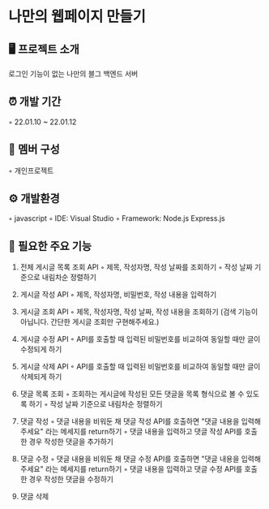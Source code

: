 # 나만의 웹페이지 만들기

## 🖥️ 프로젝트 소개

로그인 기능이 없는 나만의 블그 백엔드 서버

## ⏰ 개발 기간

◦ 22.01.10 ~ 22.01.12

## 🤼 멤버 구성

◦ 개인프로젝트

## ⚙️ 개발환경

◦ javascript
◦ IDE: Visual Studio
◦ Framework: Node.js Express.js

## 🔌 필요한 주요 기능

1. 전체 게시글 목록 조회 API
  ◦ 제목, 작성자명, 작성 날짜를 조회하기
  ◦ 작성 날짜 기준으로 내림차순 정렬하기

2. 게시글 작성 API
  ◦ 제목, 작성자명, 비밀번호, 작성 내용을 입력하기
3. 게시글 조회 API
  ◦ 제목, 작성자명, 작성 날짜, 작성 내용을 조회하기 (검색 기능이 아닙니다. 간단한 게시글 조회만 구현해주세요.)
4. 게시글 수정 API
  ◦ API를 호출할 때 입력된 비밀번호를 비교하여 동일할 때만 글이 수정되게 하기
5. 게시글 삭제 API
  ◦ API를 호출할 때 입력된 비밀번호를 비교하여 동일할 때만 글이 삭제되게 하기

6. 댓글 목록 조회
  ◦ 조회하는 게시글에 작성된 모든 댓글을 목록 형식으로 볼 수 있도록 하기
  ◦ 작성 날짜 기준으로 내림차순 정렬하기

7. 댓글 작성
  ◦ 댓글 내용을 비워둔 채 댓글 작성 API를 호출하면 "댓글 내용을 입력해주세요" 라는 메세지를 return하기
  ◦ 댓글 내용을 입력하고 댓글 작성 API를 호출한 경우 작성한 댓글을 추가하기
8. 댓글 수정
  ◦ 댓글 내용을 비워둔 채 댓글 수정 API를 호출하면 "댓글 내용을 입력해주세요" 라는 메세지를 return하기
  ◦ 댓글 내용을 입력하고 댓글 수정 API를 호출한 경우 작성한 댓글을 수정하기
9. 댓글 삭제
